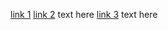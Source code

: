 

[link 1]()
[link 2](https://www.youtube.com/)
text here
[link 3](https://www.youtube.com/)
text here 